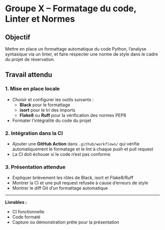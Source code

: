 # Groupe X – Formatage du code, Linter et Normes

## Objectif
Mettre en place un formattage automatique du code Python, l’analyse syntaxique via un linter, et faire respecter une norme de style dans le cadre du projet de réservation.

## Travail attendu

### 1. Mise en place locale
- Choisir et configurer les outils suivants :
  - **Black** pour le formattage
  - **isort** pour le tri des imports
  - **Flake8** ou **Ruff** pour la vérification des normes PEP8
- Formater l’intégralité du code du projet

### 2. Intégration dans la CI
- Ajouter une **GitHub Action** dans `.github/workflows/` qui vérifie automatiquement le formatage et le lint à chaque push et pull request
- La CI doit échouer si le code n’est pas conforme

### 3. Présentation attendue
- Expliquer brièvement les rôles de Black, isort et Flake8/Ruff
- Montrer la CI et une pull request refusée à cause d’erreurs de style
- Montrer le diff Git d’un formattage automatique

---

**Livrables :**
- CI fonctionnelle
- Code formaté
- Capture ou démonstration prête pour la présentation
